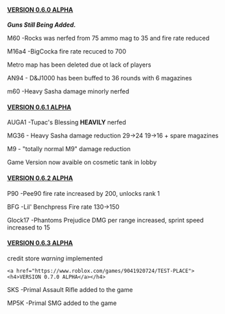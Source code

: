 <!DOCTYPE html>
<html>
<body>
  
<a href="https://www.roblox.com/games/9041920724/TEST-PLACE"><h4>VERSION 0.6.0 ALPHA</a></h4>
 
  <p><i><strong>Guns Still Being Added.</strong></i></p>
<p>M60 -Rocks was nerfed from 75 ammo mag to 35 and fire rate reduced</p>
  <p>M16a4 -BigCocka fire rate recuced to 700</p>
  <p>Metro map has been deleted due ot lack of players</p>
  <p> AN94 - D&J1000 has been buffed to 36 rounds with 6 magazines
    <p> m60 -Heavy Sasha damage minorly nerfed
  
<a href="https://www.roblox.com/games/9041920724/TEST-PLACE"><h4>VERSION 0.6.1 ALPHA</a></h4>
  <p>AUGA1 -Tupac's Blessing <strong>HEAVILY</strong> nerfed</p>
  <p>MG36 - Heavy Sasha damage reduction 29->24 19->16 + spare magazines</p>
  <p>M9 - "totally normal M9" damage reduction</p>
  <p>Game Version now avaible on cosmetic tank in lobby</p>
  
  <a href="https://www.roblox.com/games/9041920724/TEST-PLACE"><h4>VERSION 0.6.2 ALPHA</a></h4>
  <p>P90 -Pee90 fire rate increased by 200, unlocks rank 1</p>
  <p>BFG -Lil' Benchpress Fire rate 130->150
  <p>Glock17 -Phantoms Prejudice DMG per range increased, sprint speed increased to 15</p>
    
  <a href="https://www.roblox.com/games/9041920724/TEST-PLACE"><h4>VERSION 0.6.3 ALPHA</a></h4>
  <p> credit store <i>warning</i> implemented</p>
  
    <a href="https://www.roblox.com/games/9041920724/TEST-PLACE"><h4>VERSION 0.7.0 ALPHA</a></h4>
  <p>SKS -Primal Assault Rifle added to the game</p>
  <p>MP5K -Primal SMG added to the game</p>
  
</body>
</html>

